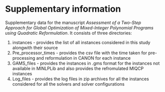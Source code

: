 # Supplementary information
Supplementary data for the manuscript _Assessment of a Two-Step Approach for Global Optimization of Mixed-Integer Polynomial Programs using Quadratic Reformulation_.
It consists of three directories:
1. instances - provides the list of all instances considered in this study alongwith their source
2. Pre_processor_times - provides the csv file with the time taken for pre-processing and reformulation in CANON for each instance
3. GAMS_files - provides the instances in .gms format for the instances not available in MINLPLib and also provides the refromulated MIQCP instances
4. Log_files - provides the log files in zip archives for all the instances considered for all the solvers and solver configurations
